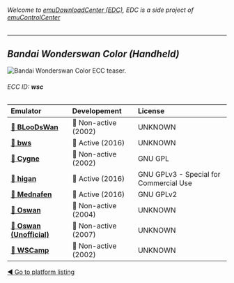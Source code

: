 ###### Welcome to [emuDownloadCenter (EDC)](https://github.com/PhoenixInteractiveNL/emuDownloadCenter/wiki/), EDC is a side project of [emuControlCenter](https://github.com/PhoenixInteractiveNL/emuControlCenter/wiki/)
***
## _Bandai Wonderswan Color (Handheld)_
![](https://raw.githubusercontent.com/wiki/PhoenixInteractiveNL/emuDownloadCenter/images_platform/ecc_wsc_teaser.png "Bandai Wonderswan Color ECC teaser.")
###### ECC ID: **wsc**

| Emulator | Developement | License |
|:---------|:-------------|:--------|
| [:file_folder: **BLooDsWan**](https://github.com/PhoenixInteractiveNL/emuDownloadCenter/wiki/Emulator-bloodswan#menu) | :red_circle: Non-active (2002) | UNKNOWN |
| [:file_folder: **bws**](https://github.com/PhoenixInteractiveNL/emuDownloadCenter/wiki/Emulator-bws#menu) | :large_blue_circle: Active (2016) | UNKNOWN |
| [:file_folder: **Cygne**](https://github.com/PhoenixInteractiveNL/emuDownloadCenter/wiki/Emulator-cygne#menu) | :red_circle: Non-active (2002) | GNU GPL |
| [:file_folder: **higan**](https://github.com/PhoenixInteractiveNL/emuDownloadCenter/wiki/Emulator-higan#menu) | :large_blue_circle: Active (2016) | GNU GPLv3 - Special for Commercial Use |
| [:file_folder: **Mednafen**](https://github.com/PhoenixInteractiveNL/emuDownloadCenter/wiki/Emulator-mednafen#menu) | :large_blue_circle: Active (2016) | GNU GPLv2 |
| [:file_folder: **Oswan**](https://github.com/PhoenixInteractiveNL/emuDownloadCenter/wiki/Emulator-oswan#menu) | :red_circle: Non-active (2004) | UNKNOWN |
| [:file_folder: **Oswan (Unofficial)**](https://github.com/PhoenixInteractiveNL/emuDownloadCenter/wiki/Emulator-oswanu#menu) | :red_circle: Non-active (2007) | UNKNOWN |
| [:file_folder: **WSCamp**](https://github.com/PhoenixInteractiveNL/emuDownloadCenter/wiki/Emulator-wscamp#menu) | :red_circle: Non-active (2002) | UNKNOWN |

[:arrow_backward: Go to platform listing](https://github.com/PhoenixInteractiveNL/emuDownloadCenter/wiki/EDC-Platform-List)
